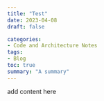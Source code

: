 ```yaml
---
title: "Test"
date: 2023-04-08
draft: false

categories:
- Code and Architecture Notes
tags:
- Blog
toc: true
summary: "A summary"
---
```



add content here